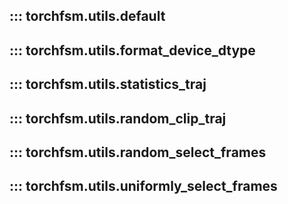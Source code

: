 ::: torchfsm.utils.default
---
::: torchfsm.utils.format_device_dtype
---
::: torchfsm.utils.statistics_traj
---
::: torchfsm.utils.random_clip_traj
---
::: torchfsm.utils.random_select_frames
---
::: torchfsm.utils.uniformly_select_frames
---